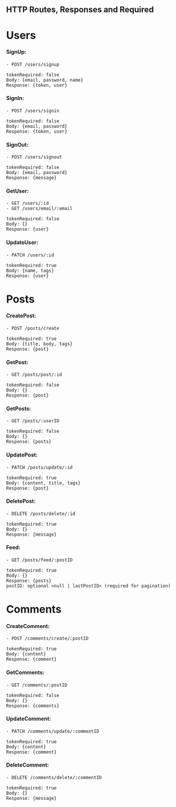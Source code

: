 ## HTTP Routes, Responses and Required

# Users

#### SignUp:

    - POST /users/signup

    tokenRequired: false
    Body: {email, password, name}
    Response: {token, user}

#### SignIn:

    - POST /users/signin

    tokenRequired: false
    Body: {email, password}
    Response: {token, user}

#### SignOut:

    - POST /users/signout

    tokenRequired: false
    Body: {email, password}
    Response: {message}

#### GetUser:

    - GET /users/:id
    - GET /users/email/:email

    tokenRequired: false
    Body: {}
    Response: {user}

#### UpdateUser:

    - PATCH /users/:id

    tokenRequired: true
    Body: {name, tags}
    Response: {user}

# Posts

#### CreatePost:

    - POST /posts/create

    tokenRequired: true
    Body: {title, body, tags}
    Response: {post}

#### GetPost:

    - GET /posts/post/:id

    tokenRequired: false
    Body: {}
    Response: {post}

#### GetPosts:

    - GET /posts/:userID

    tokenRequired: false
    Body: {}
    Response: {posts}

#### UpdatePost:

    - PATCH /posts/update/:id

    tokenRequired: true
    Body: {content, title, tags}
    Response: {post}

#### DeletePost:

    - DELETE /posts/delete/:id

    tokenRequired: true
    Body: {}
    Response: {message}

#### Feed:

    - GET /posts/feed/:postID

    tokenRequired: true
    Body: {}
    Response: {posts}
    postID: optional <null | lastPostID> (required for pagination)

# Comments

#### CreateComment:

    - POST /comments/create/:postID

    tokenRequired: true
    Body: {content}
    Response: {comment}

#### GetComments:

    - GET /comments/:postID

    tokenRequired: false
    Body: {}
    Response: {comments}

#### UpdateComment:

    - PATCH /comments/update/:commentID

    tokenRequired: true
    Body: {content}
    Response: {comment}

#### DeleteComment:

    - DELETE /comments/delete/:commentID

    tokenRequired: true
    Body: {}
    Response: {message}
